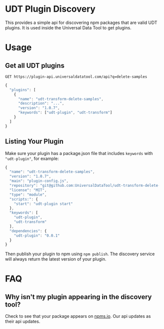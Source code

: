 # UDT Plugin Discovery

This provides a simple api for discovering npm packages that are valid UDT plugins. It is used inside the Universal Data Tool to get plugins.

# Usage

## Get all UDT plugins

`GET https://plugin-api.universaldatatool.com/api?q=delete-samples`

```javascript
{
  "plugins": [
    {
      "name": "udt-transform-delete-samples",
      "description": "...",
      "version": "1.0.7",
      "keywords": ["udt-plugin", "udt-transform"]
    }
  ]
}
```

## Listing Your Plugin

Make sure your plugin has a package.json file that includes `keywords` with `"udt-plugin"`, for example:

```javascript
{
  "name": "udt-transform-delete-samples",
  "version": "1.0.7",
  "main": "plugin-config.js",
  "repository": "git@github.com:UniversalDataTool/udt-transform-delete-samples.git",
  "license": "MIT",
  "type": "module",
  "scripts:": {
    "start": "udt-plugin start"
  },
  "keywords": [
    "udt-plugin",
    "udt-transform"
  ],
  "dependencies": {
    "udt-plugin": "0.0.1"
  }
}
```


Then publish your plugin to npm using `npm publish`. The discovery service will always
return the latest version of your plugin.

# FAQ

## Why isn't my plugin appearing in the discovery tool?

Check to see that your package appears on [npms.io](https://npms.io). Our api updates as their api updates.
